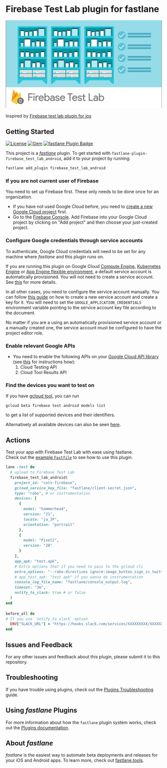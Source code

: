 # Firebase Test Lab plugin for fastlane

<p align="center">
  <img src="art/firebase-test-lab_cover.jpg" width="600" />
</p>

Inspired by [Firebase test lab plugin for ios](https://github.com/fastlane/fastlane-plugin-firebase_test_lab)


## Getting Started

[![License](https://img.shields.io/github/license/cats-oss/fastlane-plugin-firebase_test_lab_android.svg)](https://github.com/cats-oss/fastlane-plugin-firebase_test_lab_android/blob/master/LICENSE)
[![Gem](https://img.shields.io/gem/v/fastlane-plugin-firebase_test_lab_android.svg?style=flat)](https://rubygems.org/gems/fastlane-plugin-firebase_test_lab_android)
[![fastlane Plugin Badge](https://rawcdn.githack.com/fastlane/fastlane/master/fastlane/assets/plugin-badge.svg)](https://rubygems.org/gems/fastlane-plugin-firebase_test_lab_android)

This project is a [_fastlane_](https://github.com/fastlane/fastlane) plugin. To get started with `fastlane-plugin-firebase_test_lab_android`, add it to your project by running:

```bash
fastlane add_plugin firebase_test_lab_android 
```

### If you are not current user of Firebase

You need to set up Firebase first. These only needs to be done once for an organization.

- If you have not used Google Cloud before, you need to [create a new Google Cloud project](https://cloud.google.com/resource-manager/docs/creating-managing-projects#Creating%20a%20Project) first.
- Go to the [Firebase Console](https://console.firebase.google.com/). Add Firebase into your Google Cloud project by clicking on "Add project" and then choose your just-created project.

### Configure Google credentials through service accounts

To authenticate, Google Cloud credentials will need to be set for any machine where _fastlane_ and this plugin runs on.

If you are running this plugin on Google Cloud [Compute Engine](https://cloud.google.com/compute), [Kubernetes Engine](https://cloud.google.com/kubernetes-engine) or [App Engine flexible environment](https://cloud.google.com/appengine/docs/flexible/), a default service account is automatically provisioned. You will not need to create a service account. See [this](https://cloud.google.com/compute/docs/access/service-accounts#compute_engine_default_service_account) for more details.

In all other cases, you need to configure the service account manually. You can follow [this guide](https://cloud.google.com/docs/authentication/getting-started) on how to create a new service account and create a key for it. You will need to set the `GOOGLE_APPLICATION_CREDENTIALS` environment variable pointing to the service account key file according to the document.

No matter if you are a using an automatically provisioned service account or a manually created one, the service account must be configured to have the project editor role.

### Enable relevant Google APIs

- You need to enable the following APIs on your [Google Cloud API library](https://console.cloud.google.com/apis/library) (see [this](https://support.google.com/cloud/answer/6158841) for instructions how):
  1. Cloud Testing API
  2. Cloud Tool Results API

### Find the devices you want to test on

If you have [gcloud tool](https://cloud.google.com/sdk/gcloud/), you can run

```no-highlight
gcloud beta firebase test android models list
```

to get a list of supported devices and their identifiers.

Alternatively all available devices can also be seen [here](https://firebase.google.com/docs/test-lab/ios/available-testing-devices). 


## Actions

Test your app with Firebase Test Lab with ease using fastlane.  
Check out the [example `Fastfile`](fastlane/Fastfile) to see how to use this plugin.

```ruby
lane :test do
  # upload to Firebase Test Lab
  firebase_test_lab_android(
    project_id: "cats-firebase",
    gcloud_service_key_file: "fastlane/client-secret.json",
    type: "robo", # or instrumentation
    devices: [
      {
        model: "hammerhead",
        version: "21",
        locale: "ja_JP",
        orientation: "portrait"
      },
      {
        model: "Pixel2",
        version: "28"
      }
    ],
    app_apk: "test.apk",
    # Extra options that if you need to pass to the gcloud cli
    extra_options: "--robo-directives ignore:image_button_sign_in_twitter=,ignore:text_sign_in_terms_of_service=",
    # app_test_apk: "test.apk" if you wanna do instrumentation
    console_log_file_name: "fastlane/console_output.log",
    timeout: "3m",
    notify_to_slack: true # or false
  )
end

before_all do
# If you use `notify_to_slack` option
  ENV["SLACK_URL"] = "https://hooks.slack.com/services/XXXXXXXXX/XXXXXXXXX/XXXXXXXXXXXXXXXXXXXXXXXX"
end
```

## Issues and Feedback

For any other issues and feedback about this plugin, please submit it to this repository.

## Troubleshooting

If you have trouble using plugins, check out the [Plugins Troubleshooting](https://docs.fastlane.tools/plugins/plugins-troubleshooting/) guide.

## Using _fastlane_ Plugins

For more information about how the `fastlane` plugin system works, check out the [Plugins documentation](https://docs.fastlane.tools/plugins/create-plugin/).

## About _fastlane_

_fastlane_ is the easiest way to automate beta deployments and releases for your iOS and Android apps. To learn more, check out [fastlane.tools](https://fastlane.tools).

